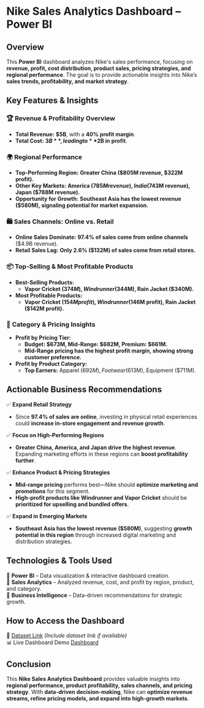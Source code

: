 # **Nike Sales Analytics Dashboard – Power BI**  

## **Overview**  
This **Power BI** dashboard analyzes Nike's sales performance, focusing on **revenue, profit, cost distribution, product sales, pricing strategies, and regional performance**. The goal is to provide actionable insights into Nike’s **sales trends, profitability, and market strategy**.  



## **Key Features & Insights**  

### 🏆 **Revenue & Profitability Overview**  
- **Total Revenue:** **$5B**, with a **40% profit margin**.  
- **Total Cost:** **$3B**, leading to **$2B in profit**.  

### 🌍 **Regional Performance**  
- **Top-Performing Region:** **Greater China ($805M revenue, $322M profit).**  
- **Other Key Markets:** **America ($785M revenue), India ($743M revenue), Japan ($788M revenue).**  
- **Opportunity for Growth:** **Southeast Asia has the lowest revenue ($580M), signaling potential for market expansion.**  

### 🛍 **Sales Channels: Online vs. Retail**  
- **Online Sales Dominate:** **97.4% of sales come from online channels** ($4.9B revenue).  
- **Retail Sales Lag:** **Only 2.6% ($132M) of sales come from retail stores.**  

### 📦 **Top-Selling & Most Profitable Products**  
- **Best-Selling Products:**  
  - **Vapor Cricket ($374M), Windrunner ($344M), Rain Jacket ($340M).**  
- **Most Profitable Products:**  
  - **Vapor Cricket ($154M profit), Windrunner ($146M profit), Rain Jacket ($142M profit).**  

### 🎯 **Category & Pricing Insights**  
- **Profit by Pricing Tier:**  
  - **Budget: $673M, Mid-Range: $682M, Premium: $661M.**  
  - **Mid-Range pricing has the highest profit margin, showing strong customer preference.**  
- **Profit by Product Category:**  
  - **Top Earners:** Apparel ($692M), Footwear ($613M), Equipment ($711M).  


## **Actionable Business Recommendations**  

✅ **Expand Retail Strategy**  
- Since **97.4% of sales are online**, investing in physical retail experiences could **increase in-store engagement and revenue growth**.  

✅ **Focus on High-Performing Regions**  
- **Greater China, America, and Japan drive the highest revenue**. Expanding marketing efforts in these regions can **boost profitability further**.  

✅ **Enhance Product & Pricing Strategies**  
- **Mid-range pricing** performs best—Nike should **optimize marketing and promotions** for this segment.  
- **High-profit products like Windrunner and Vapor Cricket** should be **prioritized for upselling and bundled offers**.  

✅ **Expand in Emerging Markets**  
- **Southeast Asia has the lowest revenue ($580M)**, suggesting **growth potential in this region** through increased digital marketing and distribution strategies.  



## **Technologies & Tools Used**  
🔹 **Power BI** – Data visualization & interactive dashboard creation.  
🔹 **Sales Analytics** – Analyzed revenue, cost, and profit by region, product, and category.  
🔹 **Business Intelligence** – Data-driven recommendations for strategic growth.  



## **How to Access the Dashboard**  
📂 [Dataset Link](#) *(Include dataset link if available)*  
📊 Live Dashboard Demo [Dashboard](https://app.powerbi.com/links/9Osl6he1Kx?ctid=7a9ad00f-b35e-4b07-96ce-b1e1d9634564&pbi_source=linkShare)


## **Conclusion**  
This **Nike Sales Analytics Dashboard** provides valuable insights into **regional performance, product profitability, sales channels, and pricing strategy**. With **data-driven decision-making**, Nike can **optimize revenue streams, refine pricing models, and expand into high-growth markets**.  


